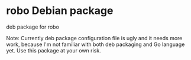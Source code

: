 robo Debian package
====================
deb package for robo

Note: Currently deb package configuration file is ugly and it needs more work, because I'm not familiar with both deb packaging and Go language yet. Use this package at your own risk.

